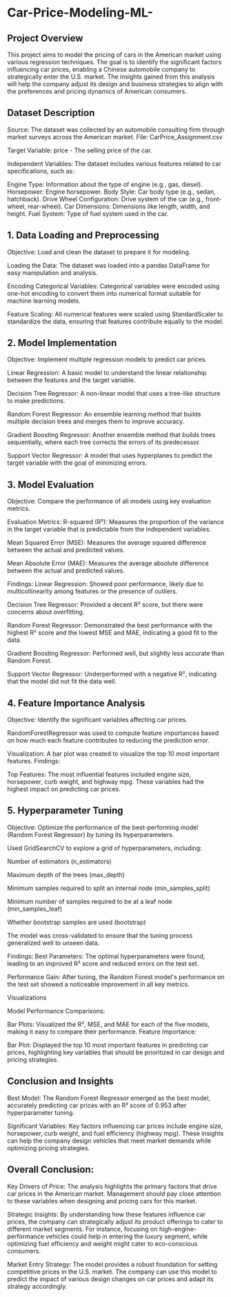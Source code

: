 # Car-Price-Modeling-ML-

## Project Overview

This project aims to model the pricing of cars in the American market using various regression techniques. The goal is to identify the significant factors influencing car prices, enabling a Chinese automobile company to strategically enter the U.S. market. The insights gained from this analysis will help the company adjust its design and business strategies to align with the preferences and pricing dynamics of American consumers.

## Dataset Description

Source: The dataset was collected by an automobile consulting firm through market surveys across the American market.
File: CarPrice_Assignment.csv

Target Variable: price - The selling price of the car.

Independent Variables: The dataset includes various features related to car specifications, such as:

Engine Type: Information about the type of engine (e.g., gas, diesel).
Horsepower: Engine horsepower.
Body Style: Car body type (e.g., sedan, hatchback).
Drive Wheel Configuration: Drive system of the car (e.g., front-wheel, rear-wheel).
Car Dimensions: Dimensions like length, width, and height.
Fuel System: Type of fuel system used in the car.

## 1. Data Loading and Preprocessing

Objective: Load and clean the dataset to prepare it for modeling.

Loading the Data: The dataset was loaded into a pandas DataFrame for easy manipulation and analysis.

Encoding Categorical Variables: Categorical variables were encoded using one-hot encoding to convert them into numerical format suitable for machine learning models.

Feature Scaling: All numerical features were scaled using StandardScaler to standardize the data, ensuring that features contribute equally to the model.

## 2. Model Implementation

Objective: Implement multiple regression models to predict car prices.

Linear Regression: A basic model to understand the linear relationship between the features and the target variable.

Decision Tree Regressor: A non-linear model that uses a tree-like structure to make predictions.

Random Forest Regressor: An ensemble learning method that builds multiple decision trees and merges them to improve accuracy.

Gradient Boosting Regressor: Another ensemble method that builds trees sequentially, where each tree corrects the errors of its predecessor.

Support Vector Regressor: A model that uses hyperplanes to predict the target variable with the goal of minimizing errors.

## 3. Model Evaluation

Objective: Compare the performance of all models using key evaluation metrics.

Evaluation Metrics:
R-squared (R²): Measures the proportion of the variance in the target variable that is predictable from the independent variables.

Mean Squared Error (MSE): Measures the average squared difference between the actual and predicted values.

Mean Absolute Error (MAE): Measures the average absolute difference between the actual and predicted values.

Findings:
Linear Regression: Showed poor performance, likely due to multicollinearity among features or the presence of outliers.

Decision Tree Regressor: Provided a decent R² score, but there were concerns about overfitting.

Random Forest Regressor: Demonstrated the best performance with the highest R² score and the lowest MSE and MAE, indicating a good fit to the data.

Gradient Boosting Regressor: Performed well, but slightly less accurate than Random Forest.

Support Vector Regressor: Underperformed with a negative R², indicating that the model did not fit the data well.

## 4. Feature Importance Analysis

Objective: Identify the significant variables affecting car prices.

RandomForestRegressor was used to compute feature importances based on how much each feature contributes to reducing the prediction error.

Visualization: A bar plot was created to visualize the top 10 most important features.
Findings:

Top Features: The most influential features included engine size, horsepower, curb weight, and highway mpg. These variables had the highest impact on predicting car prices.

## 5. Hyperparameter Tuning

Objective: Optimize the performance of the best-performing model (Random Forest Regressor) by tuning its hyperparameters.

Used GridSearchCV to explore a grid of hyperparameters, including:

Number of estimators (n_estimators)

Maximum depth of the trees (max_depth)

Minimum samples required to split an internal node (min_samples_split)

Minimum number of samples required to be at a leaf node (min_samples_leaf)

Whether bootstrap samples are used (bootstrap)

The model was cross-validated to ensure that the tuning process generalized well to unseen data.

Findings:
Best Parameters: The optimal hyperparameters were found, leading to an improved R² score and reduced errors on the test set.

Performance Gain: After tuning, the Random Forest model's performance on the test set showed a noticeable improvement in all key metrics.

Visualizations

Model Performance Comparisons:

Bar Plots: Visualized the R², MSE, and MAE for each of the five models, making it easy to compare their performance.
Feature Importance:

Bar Plot: Displayed the top 10 most important features in predicting car prices, highlighting key variables that should be prioritized in car design and pricing strategies.

## Conclusion and Insights

Best Model: The Random Forest Regressor emerged as the best model, accurately predicting car prices with an R² score of 0.953 after hyperparameter tuning.

Significant Variables: Key factors influencing car prices include engine size, horsepower, curb weight, and fuel efficiency (highway mpg). These insights can help the company design vehicles that meet market demands while optimizing pricing strategies.

## Overall Conclusion:

Key Drivers of Price: The analysis highlights the primary factors that drive car prices in the American market. Management should pay close attention to these variables when designing and pricing cars for this market.

Strategic Insights: By understanding how these features influence car prices, the company can strategically adjust its product offerings to cater to different market segments. For instance, focusing on high-engine-performance vehicles could help in entering the luxury segment, while optimizing fuel efficiency and weight might cater to eco-conscious consumers.

Market Entry Strategy: The model provides a robust foundation for setting competitive prices in the U.S. market. The company can use this model to predict the impact of various design changes on car prices and adapt its strategy accordingly.
